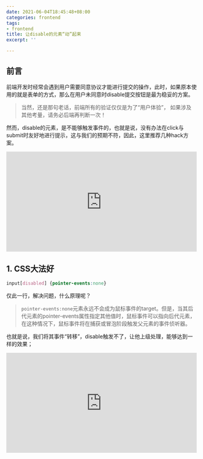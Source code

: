 ```yaml
---
date: 2021-06-04T18:45:48+08:00
categories: frontend
tags:
- frontend
title: 让disable的元素“动”起来
excerpt: ''

---
```

## 前言

前端开发时经常会遇到用户需要同意协议才能进行提交的操作，此时，如果原本使用的就是表单的方式，那么在用户未同意时disable提交按钮是最为稳妥的方案。

> 当然，还是那句老话，前端所有的验证仅仅是为了“用户体验”， 如果涉及其他考量，请务必后端再判断一次！

然而，disable的元素，是不能够触发事件的，也就是说，没有办法在click与submit时友好地进行提示，这与我们的预期不符，因此，这里推荐几种hack方案。

<iframe height="265" style="width: 100%;" scrolling="no" title="disabled-button" src="https://codepen.io/arctome/embed/yLMKxqm?height=265&theme-id=light&default-tab=js,result" frameborder="no" loading="lazy" allowtransparency="true" allowfullscreen="true">
  See the Pen <a href='https://codepen.io/arctome/pen/yLMKxqm'>disabled-button</a> by arctome
  (<a href='https://codepen.io/arctome'>@arctome</a>) on <a href='https://codepen.io'>CodePen</a>.
</iframe>

## 1. CSS大法好

```css
input[disabled] {pointer-events:none}
```

仅此一行，解决问题，什么原理呢？

> `pointer-events:none`元素永远不会成为鼠标事件的target。但是，当其后代元素的pointer-events属性指定其他值时，鼠标事件可以指向后代元素，在这种情况下，鼠标事件将在捕获或冒泡阶段触发父元素的事件侦听器。

也就是说，我们将其事件“转移”，disable触发不了，让他上级处理，能够达到一样的效果；

<iframe height="265" style="width: 100%;" scrolling="no" title="disabled-button-css" src="https://codepen.io/arctome/embed/JjWLaQN?height=265&theme-id=light&default-tab=js,result" frameborder="no" loading="lazy" allowtransparency="true" allowfullscreen="true">
  See the Pen <a href='https://codepen.io/arctome/pen/JjWLaQN'>disabled-button-css</a> by arctome
  (<a href='https://codepen.io/arctome'>@arctome</a>) on <a href='https://codepen.io'>CodePen</a>.
</iframe>

